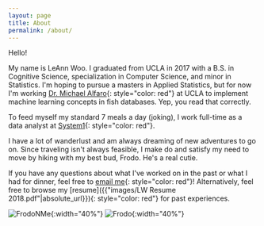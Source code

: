```yaml
---
layout: page
title: About
permalink: /about/
---
```


Hello!  


My name is LeAnn Woo. I graduated from UCLA in 2017 with a B.S. in Cognitive Science, specialization in Computer Science, and minor in Statistics. I'm hoping to pursue a masters in Applied Statistics, but for now I'm working [Dr. Michael Alfaro](https://michaelalfaro.github.io//alfaro-lab/){: style="color: red"} at UCLA to implement machine learning concepts in fish databases. Yep, you read that correctly.

To feed myself my standard 7 meals a day (joking), I work full-time as a data analyst at [System1](http://www.system1.com/){: style="color: red"}.

I have a lot of wanderlust and am always dreaming of new adventures to go on. Since traveling isn't always feasible, I make do and satisfy my need to move by hiking with my best bud, Frodo. He's a real cutie.


If you have any questions about what I've worked on in the past or what I had for dinner, feel free to [email me](mailto:leannkwoo@gmail.com?Subject=Hello!){: style="color: red"}! Alternatively, feel free to browse my [resume]({{"images/LW Resume 2018.pdf"|absolute_url}}){: style="color: red"} for past experiences.  


![FrodoNMe]({{"images/frodo2.jpg"|absolute_url}}){:width="40%"}
![Frodo]({{"images/frodo.jpg"|absolute_url}}){:width="40%"}
